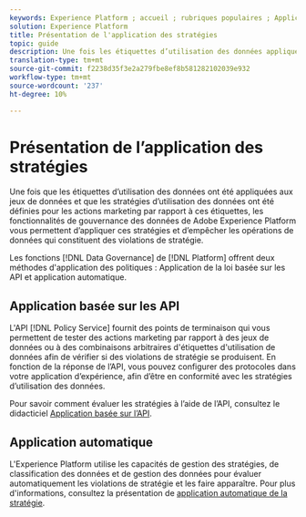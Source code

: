 ```yaml
---
keywords: Experience Platform ; accueil ; rubriques populaires ; Application des stratégies ; Application automatique ; Application basée sur les API ; gouvernance des données
solution: Experience Platform
title: Présentation de l'application des stratégies
topic: guide
description: Une fois les étiquettes d’utilisation des données appliquées aux jeux de données Adobe Experience Platform et les stratégies d’utilisation des données définies pour les actions marketing par rapport à ces étiquettes, les fonctionnalités de gouvernance des données vous permettent d’appliquer ces stratégies et d’empêcher les opérations de données qui constituent des violations de stratégie. Il existe deux méthodes d’application des stratégies fournies par les fonctionnalités de gouvernance des données sur la plate-forme, l’application basée sur les API et l’application automatique.
translation-type: tm+mt
source-git-commit: f2238d35f3e2a279fbe8ef8b581282102039e932
workflow-type: tm+mt
source-wordcount: '237'
ht-degree: 10%

---
```



# Présentation de l’application des stratégies

Une fois que les étiquettes d’utilisation des données ont été appliquées aux jeux de données et que les stratégies d’utilisation des données ont été définies pour les actions marketing par rapport à ces étiquettes, les fonctionnalités de gouvernance des données de Adobe Experience Platform vous permettent d’appliquer ces stratégies et d’empêcher les opérations de données qui constituent des violations de stratégie.

Les fonctions [!DNL Data Governance] de [!DNL Platform] offrent deux méthodes d&#39;application des politiques : Application de la loi basée sur les API et application automatique.

## Application basée sur les API

L&#39;API [!DNL Policy Service] fournit des points de terminaison qui vous permettent de tester des actions marketing par rapport à des jeux de données ou à des combinaisons arbitraires d&#39;étiquettes d&#39;utilisation de données afin de vérifier si des violations de stratégie se produisent. En fonction de la réponse de l’API, vous pouvez configurer des protocoles dans votre application d’expérience, afin d’être en conformité avec les stratégies d’utilisation des données.

Pour savoir comment évaluer les stratégies à l’aide de l’API, consultez le didacticiel [Application basée sur l’API](./api-enforcement.md).

## Application automatique

L&#39;Experience Platform utilise les capacités de gestion des stratégies, de classification des données et de gestion des données pour évaluer automatiquement les violations de stratégie et les faire apparaître. Pour plus d&#39;informations, consultez la présentation de [application automatique de la stratégie](./auto-enforcement.md).